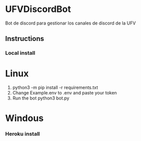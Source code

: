 # UFVDiscordBot
Bot de discord para gestionar los canales de discord de la UFV


## Instructions

### Local install
# Linux
1. python3 -m pip install -r requirements.txt
2. Change Example.env to .env and paste your token
3. Run the bot python3 bot.py
# Windous
### Heroku install


